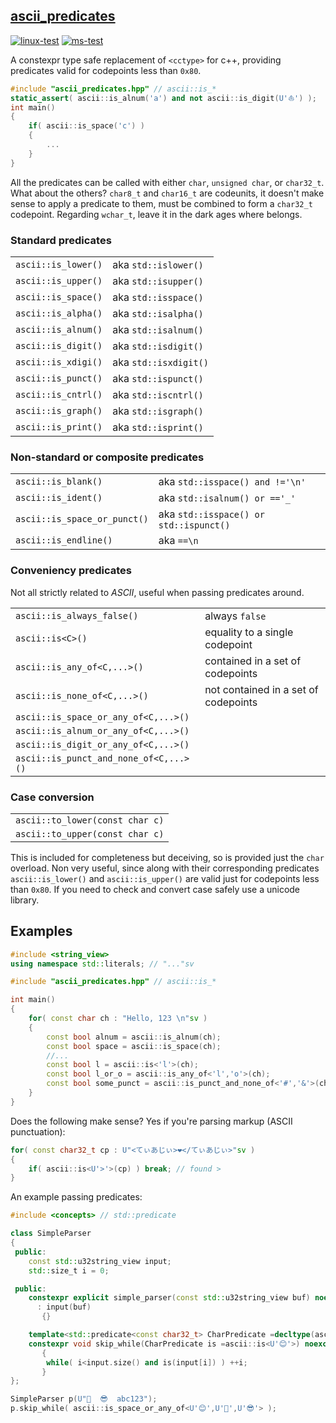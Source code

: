 ## [ascii_predicates](https://github.com/matgat/ascii_predicates.git)
[![linux-test](https://github.com/matgat/ascii_predicates/actions/workflows/linux-test.yml/badge.svg)](https://github.com/matgat/ascii_predicates/actions/workflows/linux-test.yml)
[![ms-test](https://github.com/matgat/ascii_predicates/actions/workflows/ms-test.yml/badge.svg)](https://github.com/matgat/ascii_predicates/actions/workflows/ms-test.yml)

A constexpr type safe replacement of `<cctype>` for c++,
providing predicates valid for codepoints less than `0x80`.

```cpp
#include "ascii_predicates.hpp" // ascii::is_*
static_assert( ascii::is_alnum('a') and not ascii::is_digit(U'⛵') );
int main()
{
    if( ascii::is_space('c') )
    {
        ...
    }
}
```

All the predicates can be called with either
`char`, `unsigned char`, or `char32_t`.
What about the others? `char8_t` and `char16_t` are codeunits,
it doesn't make sense to apply a predicate to them, must
be combined to form a `char32_t` codepoint.
Regarding `wchar_t`, leave it in the dark ages where belongs.


### Standard predicates

|                     |                       |
|---------------------|-----------------------|
| `ascii::is_lower()` | aka `std::islower()`  |
| `ascii::is_upper()` | aka `std::isupper()`  |
| `ascii::is_space()` | aka `std::isspace()`  |
| `ascii::is_alpha()` | aka `std::isalpha()`  |
| `ascii::is_alnum()` | aka `std::isalnum()`  |
| `ascii::is_digit()` | aka `std::isdigit()`  |
| `ascii::is_xdigi()` | aka `std::isxdigit()` |
| `ascii::is_punct()` | aka `std::ispunct()`  |
| `ascii::is_cntrl()` | aka `std::iscntrl()`  |
| `ascii::is_graph()` | aka `std::isgraph()`  |
| `ascii::is_print()` | aka `std::isprint()`  |


### Non-standard or composite predicates

|                              |                                        |
|------------------------------|----------------------------------------|
| `ascii::is_blank()`          | aka `std::isspace() and !='\n'`        |
| `ascii::is_ident()`          | aka `std::isalnum() or =='_'`          |
| `ascii::is_space_or_punct()` | aka `std::isspace() or std::ispunct()` |
| `ascii::is_endline()`        | aka `==\n`                             |


### Conveniency predicates
Not all strictly related to *ASCII*, useful when passing
predicates around.

|                                        |                                      |
|----------------------------------------|--------------------------------------|
| `ascii::is_always_false()`             | always `false`                       |
| `ascii::is<C>()`                       | equality to a single codepoint       |
| `ascii::is_any_of<C,...>()`            | contained in a set of codepoints     |
| `ascii::is_none_of<C,...>()`           | not contained in a set of codepoints |
| `ascii::is_space_or_any_of<C,...>()`   |                                      |
| `ascii::is_alnum_or_any_of<C,...>()`   |                                      |
| `ascii::is_digit_or_any_of<C,...>()`   |                                      |
| `ascii::is_punct_and_none_of<C,...>()` |                                      |


### Case conversion

|                                 |
|---------------------------------|
| `ascii::to_lower(const char c)` |
| `ascii::to_upper(const char c)` |

This is included for completeness but deceiving, so is provided
just the `char` overload. Non very useful, since along with their
corresponding predicates `ascii::is_lower()` and `ascii::is_upper()`
are valid just for codepoints less than `0x80`.
If you need to check and convert case safely use a unicode library.


## Examples


```cpp
#include <string_view>
using namespace std::literals; // "..."sv

#include "ascii_predicates.hpp" // ascii::is_*

int main()
{
    for( const char ch : "Hello, 123 \n"sv )
    {
        const bool alnum = ascii::is_alnum(ch);
        const bool space = ascii::is_space(ch);
        //...
        const bool l = ascii::is<'l'>(ch);
        const bool l_or_o = ascii::is_any_of<'l','o'>(ch);
        const bool some_punct = ascii::is_punct_and_none_of<'#','&'>(ch);
    }
}
```

Does the following make sense?
Yes if you're parsing markup (ASCII punctuation):

```cpp
for( const char32_t cp : U"<てぃあじぃ>❤️</てぃあじぃ>"sv )
{
    if( ascii::is<U'>'>(cp) ) break; // found >
}
```

An example passing predicates:

```cpp
#include <concepts> // std::predicate

class SimpleParser
{
 public:
    const std::u32string_view input;
    std::size_t i = 0;

 public:
    constexpr explicit simple_parser(const std::u32string_view buf) noexcept
      : input(buf)
       {}

    template<std::predicate<const char32_t> CharPredicate =decltype(ascii::is_always_false<char32_t>)>
    constexpr void skip_while(CharPredicate is =ascii::is<U'😊'>) noexcept
       {
        while( i<input.size() and is(input[i]) ) ++i;
       }
};

SimpleParser p(U"🤪  😎  abc123");
p.skip_while( ascii::is_space_or_any_of<U'😊',U'🤪',U'😎'> );
```
